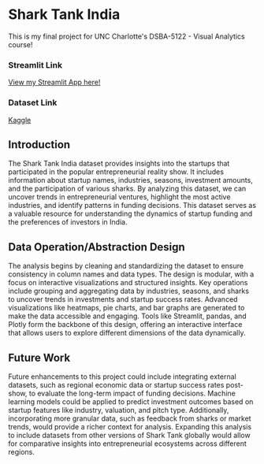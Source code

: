 # Shark Tank India

This is my final project for UNC Charlotte's DSBA-5122 - Visual Analytics course!

### Streamlit Link
[View my Streamlit App here!](https://imanchip-final-app-project.streamlit.app/ "Click to view the dashboard")

### Dataset Link
[Kaggle](https://www.kaggle.com/datasets/thirumani/shark-tank-indiaq "Click to view the dashboard")

## Introduction
The Shark Tank India dataset provides insights into the startups that participated in the popular entrepreneurial reality show. It includes information about startup names, industries, seasons, investment amounts, and the participation of various sharks. By analyzing this dataset, we can uncover trends in entrepreneurial ventures, highlight the most active industries, and identify patterns in funding decisions. This dataset serves as a valuable resource for understanding the dynamics of startup funding and the preferences of investors in India.

## Data Operation/Abstraction Design
The analysis begins by cleaning and standardizing the dataset to ensure consistency in column names and data types. The design is modular, with a focus on interactive visualizations and structured insights. Key operations include grouping and aggregating data by industries, seasons, and sharks to uncover trends in investments and startup success rates. Advanced visualizations like heatmaps, pie charts, and bar graphs are generated to make the data accessible and engaging. Tools like Streamlit, pandas, and Plotly form the backbone of this design, offering an interactive interface that allows users to explore different dimensions of the data dynamically.

## Future Work
Future enhancements to this project could include integrating external datasets, such as regional economic data or startup success rates post-show, to evaluate the long-term impact of funding decisions. Machine learning models could be applied to predict investment outcomes based on startup features like industry, valuation, and pitch type. Additionally, incorporating more granular data, such as feedback from sharks or market trends, would provide a richer context for analysis. Expanding this analysis to include datasets from other versions of Shark Tank globally would allow for comparative insights into entrepreneurial ecosystems across different regions.
